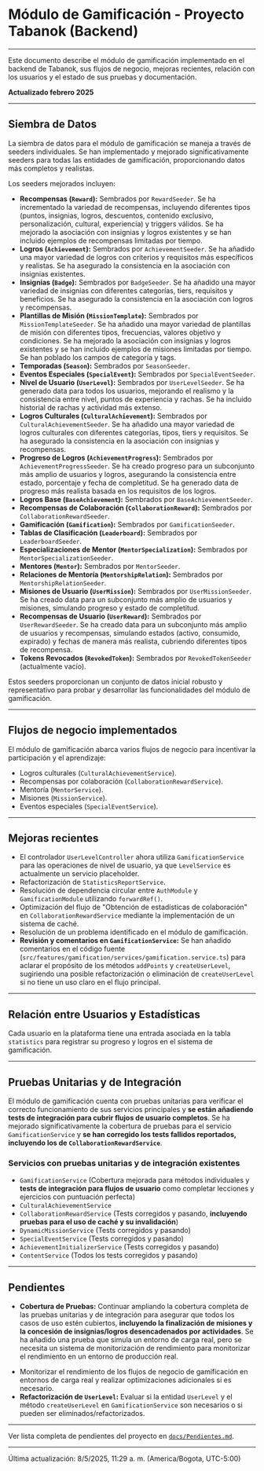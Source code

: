 # Módulo de Gamificación - Proyecto Tabanok (Backend)

---

Este documento describe el módulo de gamificación implementado en el backend de Tabanok, sus flujos de negocio, mejoras recientes, relación con los usuarios y el estado de sus pruebas y documentación.

**Actualizado febrero 2025**

---

## Siembra de Datos

La siembra de datos para el módulo de gamificación se maneja a través de seeders individuales. Se han implementado y mejorado significativamente seeders para todas las entidades de gamificación, proporcionando datos más completos y realistas.

Los seeders mejorados incluyen:

-   **Recompensas (`Reward`):** Sembrados por `RewardSeeder`. Se ha incrementado la variedad de recompensas, incluyendo diferentes tipos (puntos, insignias, logros, descuentos, contenido exclusivo, personalización, cultural, experiencia) y triggers válidos. Se ha mejorado la asociación con insignias y logros existentes y se han incluido ejemplos de recompensas limitadas por tiempo.
-   **Logros (`Achievement`):** Sembrados por `AchievementSeeder`. Se ha añadido una mayor variedad de logros con criterios y requisitos más específicos y realistas. Se ha asegurado la consistencia en la asociación con insignias existentes.
-   **Insignias (`Badge`):** Sembrados por `BadgeSeeder`. Se ha añadido una mayor variedad de insignias con diferentes categorías, tiers, requisitos y beneficios. Se ha asegurado la consistencia en la asociación con logros y recompensas.
-   **Plantillas de Misión (`MissionTemplate`):** Sembrados por `MissionTemplateSeeder`. Se ha añadido una mayor variedad de plantillas de misión con diferentes tipos, frecuencias, valores objetivo y condiciones. Se ha mejorado la asociación con insignias y logros existentes y se han incluido ejemplos de misiones limitadas por tiempo. Se han poblado los campos de categoría y tags.
-   **Temporadas (`Season`):** Sembrados por `SeasonSeeder`.
-   **Eventos Especiales (`SpecialEvent`):** Sembrados por `SpecialEventSeeder`.
-   **Nivel de Usuario (`UserLevel`):** Sembrados por `UserLevelSeeder`. Se ha generado data para todos los usuarios, mejorando el realismo y la consistencia entre nivel, puntos de experiencia y rachas. Se ha incluido historial de rachas y actividad más extenso.
-   **Logros Culturales (`CulturalAchievement`):** Sembrados por `CulturalAchievementSeeder`. Se ha añadido una mayor variedad de logros culturales con diferentes categorías, tipos, tiers y requisitos. Se ha asegurado la consistencia en la asociación con insignias y recompensas.
-   **Progreso de Logros (`AchievementProgress`):** Sembrados por `AchievementProgressSeeder`. Se ha creado progreso para un subconjunto más amplio de usuarios y logros, asegurando la consistencia entre estado, porcentaje y fecha de completitud. Se ha generado data de progreso más realista basada en los requisitos de los logros.
-   **Logros Base (`BaseAchievement`):** Sembrados por `BaseAchievementSeeder`.
-   **Recompensas de Colaboración (`CollaborationReward`):** Sembrados por `CollaborationRewardSeeder`.
-   **Gamificación (`Gamification`):** Sembrados por `GamificationSeeder`.
-   **Tablas de Clasificación (`Leaderboard`):** Sembrados por `LeaderboardSeeder`.
-   **Especializaciones de Mentor (`MentorSpecialization`):** Sembrados por `MentorSpecializationSeeder`.
-   **Mentores (`Mentor`):** Sembrados por `MentorSeeder`.
-   **Relaciones de Mentoría (`MentorshipRelation`):** Sembrados por `MentorshipRelationSeeder`.
-   **Misiones de Usuario (`UserMission`):** Sembrados por `UserMissionSeeder`. Se ha creado data para un subconjunto más amplio de usuarios y misiones, simulando progreso y estado de completitud.
-   **Recompensas de Usuario (`UserReward`):** Sembrados por `UserRewardSeeder`. Se ha creado data para un subconjunto más amplio de usuarios y recompensas, simulando estados (activo, consumido, expirado) y fechas de manera más realista, cubriendo diferentes tipos de recompensa.
-   **Tokens Revocados (`RevokedToken`):** Sembrados por `RevokedTokenSeeder` (actualmente vacío).

Estos seeders proporcionan un conjunto de datos inicial robusto y representativo para probar y desarrollar las funcionalidades del módulo de gamificación.

---

## Flujos de negocio implementados

El módulo de gamificación abarca varios flujos de negocio para incentivar la participación y el aprendizaje:

- Logros culturales (`CulturalAchievementService`).
- Recompensas por colaboración (`CollaborationRewardService`).
- Mentoría (`MentorService`).
- Misiones (`MissionService`).
- Eventos especiales (`SpecialEventService`).

---

## Mejoras recientes

- El controlador `UserLevelController` ahora utiliza `GamificationService` para las operaciones de nivel de usuario, ya que `LevelService` es actualmente un servicio placeholder.
- Refactorización de `StatisticsReportService`.
- Resolución de dependencia circular entre `AuthModule` y `GamificationModule` utilizando `forwardRef()`.
- Optimización del flujo de "Obtención de estadísticas de colaboración" en `CollaborationRewardService` mediante la implementación de un sistema de caché.
- Resolución de un problema identificado en el módulo de gamificación.
- **Revisión y comentarios en `GamificationService`:** Se han añadido comentarios en el código fuente (`src/features/gamification/services/gamification.service.ts`) para aclarar el propósito de los métodos `addPoints` y `createUserLevel`, sugiriendo una posible refactorización o eliminación de `createUserLevel` si no tiene un uso claro en el flujo principal.

---

## Relación entre Usuarios y Estadísticas

Cada usuario en la plataforma tiene una entrada asociada en la tabla `statistics` para registrar su progreso y logros en el sistema de gamificación.

---

## Pruebas Unitarias y de Integración

El módulo de gamificación cuenta con pruebas unitarias para verificar el correcto funcionamiento de sus servicios principales y **se están añadiendo tests de integración para cubrir flujos de usuario completos**. Se ha mejorado significativamente la cobertura de pruebas para el servicio `GamificationService` y **se han corregido los tests fallidos reportados, incluyendo los de `CollaborationRewardService`**.

### Servicios con pruebas unitarias y de integración existentes

- `GamificationService` (Cobertura mejorada para métodos individuales y **tests de integración para flujos de usuario** como completar lecciones y ejercicios con puntuación perfecta)
- `CulturalAchievementService`
- `CollaborationRewardService` (Tests corregidos y pasando, **incluyendo pruebas para el uso de caché y su invalidación**)
- `DynamicMissionService` (Tests corregidos y pasando)
- `SpecialEventService` (Tests corregidos y pasando)
- `AchievementInitializerService` (Tests corregidos y pasando)
- `ContentService` (Todos los tests corregidos y pasando)

---

## Pendientes

- **Cobertura de Pruebas:** Continuar ampliando la cobertura completa de las pruebas unitarias y de integración para asegurar que todos los casos de uso estén cubiertos, **incluyendo la finalización de misiones y la concesión de insignias/logros desencadenados por actividades**. Se ha añadido una prueba que simula un entorno de carga real, pero se necesita un sistema de monitorización de rendimiento para monitorizar el rendimiento en un entorno de producción real.

* Monitorizar el rendimiento de los flujos de negocio de gamificación en entornos de carga real y realizar optimizaciones adicionales si es necesario.
* **Refactorización de `UserLevel`:** Evaluar si la entidad `UserLevel` y el método `createUserLevel` en `GamificationService` son necesarios o si pueden ser eliminados/refactorizados.

---

Ver lista completa de pendientes del proyecto en [`docs/Pendientes.md`](./Pendientes.md).

---

Última actualización: 8/5/2025, 11:29 a. m. (America/Bogota, UTC-5:00)
